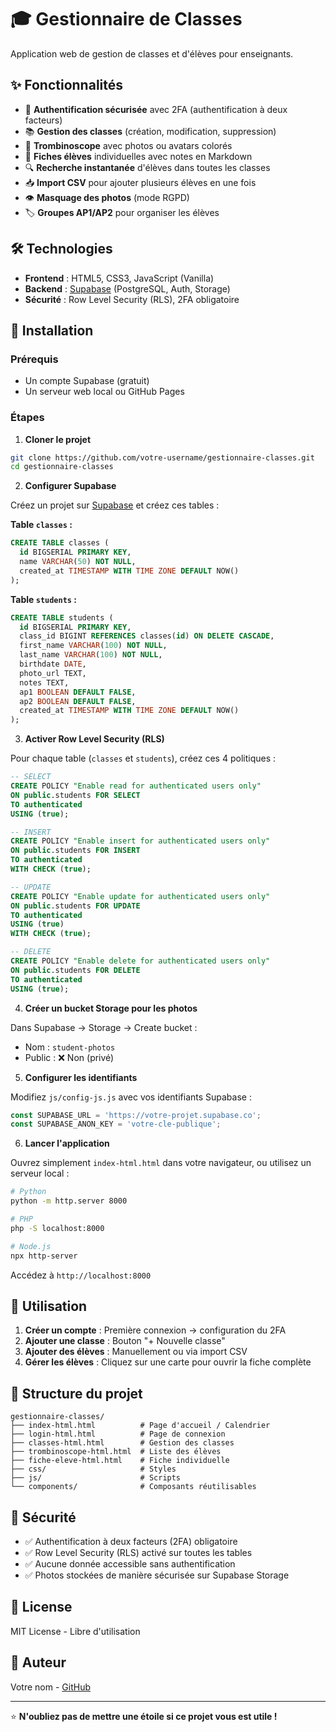 # 🎓 Gestionnaire de Classes

Application web de gestion de classes et d'élèves pour enseignants.

## ✨ Fonctionnalités

- 🔐 **Authentification sécurisée** avec 2FA (authentification à deux facteurs)
- 📚 **Gestion des classes** (création, modification, suppression)
- 👥 **Trombinoscope** avec photos ou avatars colorés
- 📝 **Fiches élèves** individuelles avec notes en Markdown
- 🔍 **Recherche instantanée** d'élèves dans toutes les classes
- 📥 **Import CSV** pour ajouter plusieurs élèves en une fois
- 👁️ **Masquage des photos** (mode RGPD)
- 🏷️ **Groupes AP1/AP2** pour organiser les élèves

## 🛠️ Technologies

- **Frontend** : HTML5, CSS3, JavaScript (Vanilla)
- **Backend** : [Supabase](https://supabase.com) (PostgreSQL, Auth, Storage)
- **Sécurité** : Row Level Security (RLS), 2FA obligatoire

## 🚀 Installation

### Prérequis
- Un compte Supabase (gratuit)
- Un serveur web local ou GitHub Pages

### Étapes

1. **Cloner le projet**
```bash
git clone https://github.com/votre-username/gestionnaire-classes.git
cd gestionnaire-classes
```

2. **Configurer Supabase**

Créez un projet sur [Supabase](https://supabase.com) et créez ces tables :

**Table `classes` :**
```sql
CREATE TABLE classes (
  id BIGSERIAL PRIMARY KEY,
  name VARCHAR(50) NOT NULL,
  created_at TIMESTAMP WITH TIME ZONE DEFAULT NOW()
);
```

**Table `students` :**
```sql
CREATE TABLE students (
  id BIGSERIAL PRIMARY KEY,
  class_id BIGINT REFERENCES classes(id) ON DELETE CASCADE,
  first_name VARCHAR(100) NOT NULL,
  last_name VARCHAR(100) NOT NULL,
  birthdate DATE,
  photo_url TEXT,
  notes TEXT,
  ap1 BOOLEAN DEFAULT FALSE,
  ap2 BOOLEAN DEFAULT FALSE,
  created_at TIMESTAMP WITH TIME ZONE DEFAULT NOW()
);
```

3. **Activer Row Level Security (RLS)**

Pour chaque table (`classes` et `students`), créez ces 4 politiques :

```sql
-- SELECT
CREATE POLICY "Enable read for authenticated users only"
ON public.students FOR SELECT
TO authenticated
USING (true);

-- INSERT
CREATE POLICY "Enable insert for authenticated users only"
ON public.students FOR INSERT
TO authenticated
WITH CHECK (true);

-- UPDATE
CREATE POLICY "Enable update for authenticated users only"
ON public.students FOR UPDATE
TO authenticated
USING (true)
WITH CHECK (true);

-- DELETE
CREATE POLICY "Enable delete for authenticated users only"
ON public.students FOR DELETE
TO authenticated
USING (true);
```

4. **Créer un bucket Storage pour les photos**

Dans Supabase → Storage → Create bucket :
- Nom : `student-photos`
- Public : ❌ Non (privé)

5. **Configurer les identifiants**

Modifiez `js/config-js.js` avec vos identifiants Supabase :
```javascript
const SUPABASE_URL = 'https://votre-projet.supabase.co';
const SUPABASE_ANON_KEY = 'votre-cle-publique';
```

6. **Lancer l'application**

Ouvrez simplement `index-html.html` dans votre navigateur, ou utilisez un serveur local :

```bash
# Python
python -m http.server 8000

# PHP
php -S localhost:8000

# Node.js
npx http-server
```

Accédez à `http://localhost:8000`

## 📖 Utilisation

1. **Créer un compte** : Première connexion → configuration du 2FA
2. **Ajouter une classe** : Bouton "+ Nouvelle classe"
3. **Ajouter des élèves** : Manuellement ou via import CSV
4. **Gérer les élèves** : Cliquez sur une carte pour ouvrir la fiche complète

## 📄 Structure du projet

```
gestionnaire-classes/
├── index-html.html          # Page d'accueil / Calendrier
├── login-html.html          # Page de connexion
├── classes-html.html        # Gestion des classes
├── trombinoscope-html.html  # Liste des élèves
├── fiche-eleve-html.html    # Fiche individuelle
├── css/                     # Styles
├── js/                      # Scripts
└── components/              # Composants réutilisables
```

## 🔐 Sécurité

- ✅ Authentification à deux facteurs (2FA) obligatoire
- ✅ Row Level Security (RLS) activé sur toutes les tables
- ✅ Aucune donnée accessible sans authentification
- ✅ Photos stockées de manière sécurisée sur Supabase Storage

## 📝 License

MIT License - Libre d'utilisation

## 👤 Auteur

Votre nom - [GitHub](https://github.com/votre-username)

---

⭐ **N'oubliez pas de mettre une étoile si ce projet vous est utile !**
